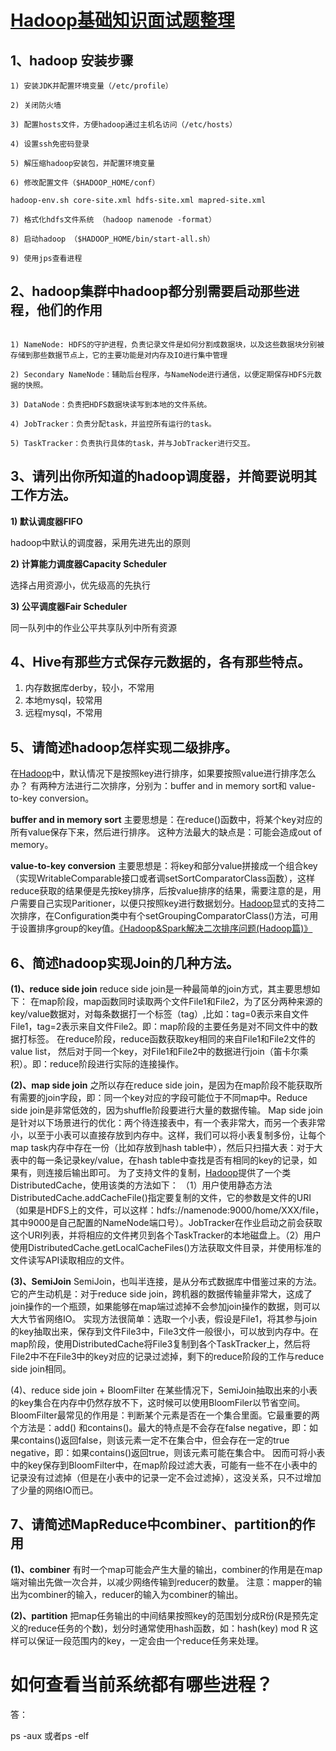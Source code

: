 # [Hadoop基础知识面试题整理](https://www.iteblog.com/archives/1629.html)

## 1、hadoop 安装步骤

```
1) 安装JDK并配置环境变量（/etc/profile）

2) 关闭防火墙

3) 配置hosts文件，方便hadoop通过主机名访问（/etc/hosts）

4) 设置ssh免密码登录

5) 解压缩hadoop安装包，并配置环境变量

6) 修改配置文件（$HADOOP_HOME/conf）

hadoop-env.sh core-site.xml hdfs-site.xml mapred-site.xml

7) 格式化hdfs文件系统 （hadoop namenode -format）

8) 启动hadoop （$HADOOP_HOME/bin/start-all.sh）

9) 使用jps查看进程

```

## 2、hadoop集群中hadoop都分别需要启动那些进程，他们的作用

```

1) NameNode: HDFS的守护进程，负责记录文件是如何分割成数据块，以及这些数据块分别被存储到那些数据节点上，它的主要功能是对内存及IO进行集中管理

2) Secondary NameNode：辅助后台程序，与NameNode进行通信，以便定期保存HDFS元数据的快照。

3) DataNode：负责把HDFS数据块读写到本地的文件系统。

4) JobTracker：负责分配task，并监控所有运行的task。

5) TaskTracker：负责执行具体的task，并与JobTracker进行交互。

```

## 3、请列出你所知道的hadoop调度器，并简要说明其工作方法。

**1) 默认调度器FIFO**

hadoop中默认的调度器，采用先进先出的原则

**2) 计算能力调度器Capacity Scheduler**

选择占用资源小，优先级高的先执行

**3) 公平调度器Fair Scheduler**

同一队列中的作业公平共享队列中所有资源



## 4、Hive有那些方式保存元数据的，各有那些特点。

1) 内存数据库derby，较小，不常用
2) 本地mysql，较常用
3) 远程mysql，不常用

## 5、请简述hadoop怎样实现二级排序。

在[Hadoop](https://www.iteblog.com/archives/tag/hadoop/)中，默认情况下是按照key进行排序，如果要按照value进行排序怎么办？
有两种方法进行二次排序，分别为：buffer and in memory sort和 value-to-key conversion。

**buffer and in memory sort**
主要思想是：在reduce()函数中，将某个key对应的所有value保存下来，然后进行排序。 这种方法最大的缺点是：可能会造成out of memory。

**value-to-key conversion**
主要思想是：将key和部分value拼接成一个组合key（实现WritableComparable接口或者调setSortComparatorClass函数），这样reduce获取的结果便是先按key排序，后按value排序的结果，需要注意的是，用户需要自己实现Paritioner，以便只按照key进行数据划分。[Hadoop](https://www.iteblog.com/archives/tag/hadoop/)显式的支持二次排序，在Configuration类中有个setGroupingComparatorClass()方法，可用于设置排序group的key值。[《Hadoop&Spark解决二次排序问题(Hadoop篇)》](https://www.iteblog.com/archives/1415)

## 6、简述hadoop实现Join的几种方法。

**(1)、reduce side join**
reduce side join是一种最简单的join方式，其主要思想如下：
在map阶段，map函数同时读取两个文件File1和File2，为了区分两种来源的key/value数据对，对每条数据打一个标签（tag）,比如：tag=0表示来自文件File1，tag=2表示来自文件File2。即：map阶段的主要任务是对不同文件中的数据打标签。
在reduce阶段，reduce函数获取key相同的来自File1和File2文件的value list， 然后对于同一个key，对File1和File2中的数据进行join（笛卡尔乘积）。即：reduce阶段进行实际的连接操作。

**(2)、map side join**
之所以存在reduce side join，是因为在map阶段不能获取所有需要的join字段，即：同一个key对应的字段可能位于不同map中。Reduce side join是非常低效的，因为shuffle阶段要进行大量的数据传输。
Map side join是针对以下场景进行的优化：两个待连接表中，有一个表非常大，而另一个表非常小，以至于小表可以直接存放到内存中。这样，我们可以将小表复制多份，让每个map task内存中存在一份（比如存放到hash table中），然后只扫描大表：对于大表中的每一条记录key/value，在hash table中查找是否有相同的key的记录，如果有，则连接后输出即可。
为了支持文件的复制，[Hadoop](https://www.iteblog.com/archives/tag/hadoop/)提供了一个类DistributedCache，使用该类的方法如下：
（1）用户使用静态方法DistributedCache.addCacheFile()指定要复制的文件，它的参数是文件的URI（如果是HDFS上的文件，可以这样：hdfs://namenode:9000/home/XXX/file，其中9000是自己配置的NameNode端口号）。JobTracker在作业启动之前会获取这个URI列表，并将相应的文件拷贝到各个TaskTracker的本地磁盘上。（2）用户使用DistributedCache.getLocalCacheFiles()方法获取文件目录，并使用标准的文件读写API读取相应的文件。

**(3)、SemiJoin**
SemiJoin，也叫半连接，是从分布式数据库中借鉴过来的方法。它的产生动机是：对于reduce side join，跨机器的数据传输量非常大，这成了join操作的一个瓶颈，如果能够在map端过滤掉不会参加join操作的数据，则可以大大节省网络IO。
实现方法很简单：选取一个小表，假设是File1，将其参与join的key抽取出来，保存到文件File3中，File3文件一般很小，可以放到内存中。在map阶段，使用DistributedCache将File3复制到各个TaskTracker上，然后将File2中不在File3中的key对应的记录过滤掉，剩下的reduce阶段的工作与reduce side join相同。

(4)、reduce side join + BloomFilter
在某些情况下，SemiJoin抽取出来的小表的key集合在内存中仍然存放不下，这时候可以使用BloomFiler以节省空间。
BloomFilter最常见的作用是：判断某个元素是否在一个集合里面。它最重要的两个方法是：add() 和contains()。最大的特点是不会存在false negative，即：如果contains()返回false，则该元素一定不在集合中，但会存在一定的true negative，即：如果contains()返回true，则该元素可能在集合中。
因而可将小表中的key保存到BloomFilter中，在map阶段过滤大表，可能有一些不在小表中的记录没有过滤掉（但是在小表中的记录一定不会过滤掉），这没关系，只不过增加了少量的网络IO而已。

## 7、请简述MapReduce中combiner、partition的作用

**(1)、combiner**
有时一个map可能会产生大量的输出，combiner的作用是在map端对输出先做一次合并，以减少网络传输到reducer的数量。
注意：mapper的输出为combiner的输入，reducer的输入为combiner的输出。

**(2)、partition**
把map任务输出的中间结果按照key的范围划分成R份(R是预先定义的reduce任务的个数)，划分时通常使用hash函数，如：hash(key) mod R
这样可以保证一段范围内的key，一定会由一个reduce任务来处理。



# **如何查看当前系统都有哪些进程？**

答：

ps -aux 或者ps -elf









